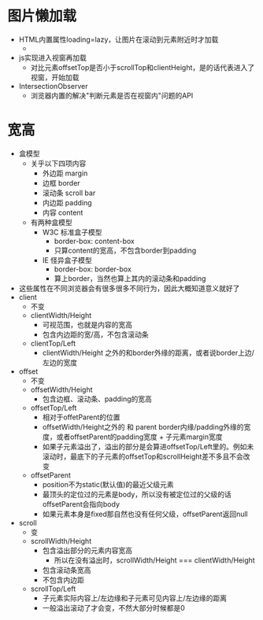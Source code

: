 # 图片懒加载
- HTML内置属性loading=lazy，让图片在滚动到元素附近时才加载
    - <img source='/xxx.jpg' loading='lazy' alt=''>
- js实现进入视窗再加载
    - 对比元素offsetTop是否小于scrollTop和clientHeight，是的话代表进入了视窗，开始加载
- IntersectionObserver
    - 浏览器内置的解决"判断元素是否在视窗内"问题的API


# 宽高
- 盒模型
    - 关乎以下四项内容
        - 外边距 margin
        - 边框 border
        - 滚动条 scroll bar
        - 内边距 padding
        - 内容 content
    - 有两种盒模型
        - W3C 标准盒子模型
            - border-box: content-box
            - 只算content的宽高，不包含border到padding
        - IE 怪异盒子模型
            - border-box: border-box
            - 算上border，当然也算上其内的滚动条和padding
- 这些属性在不同浏览器会有很多很多不同行为，因此大概知道意义就好了
- client
    - 不变
    - clientWidth/Height
        - 可视范围，也就是内容的宽高
        - 包含内边距的宽/高，不包含滚动条
    - clientTop/Left
        - clientWidth/Height 之外的和border外缘的距离，或者说border上边/左边的宽度
- offset
    - 不变
    - offsetWidth/Height
        - 包含边框、滚动条、padding的宽高
    - offsetTop/Left
        - 相对于offetParent的位置
        - offsetWidth/Height之外的 和 parent border内缘/padding外缘的宽度，或者offsetParent的padding宽度 + 子元素margin宽度
        - 如果子元素溢出了，溢出的部分是会算进offsetTop/Left里的。例如未滚动时，最底下的子元素的offsetTop和scrollHeight差不多且不会改变
    - offsetParent
        - position不为static(默认值)的最近父级元素
        - 最顶头的定位过的元素是body，所以没有被定位过的父级的话offsetParent会指向body
        - 如果元素本身是fixed那自然也没有任何父级，offsetParent返回null
- scroll
    - 变
    - scrollWidth/Height
        - 包含溢出部分的元素内容宽高
            - 所以在没有溢出时，scrollWidth/Height === clientWidth/Height
        - 包含滚动条宽高
        - 不包含内边距
    - scrollTop/Left
        - 子元素实际内容上/左边缘和子元素可见内容上/左边缘的距离
        - 一般溢出滚动了才会变，不然大部分时候都是0

